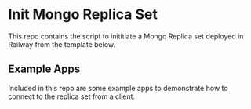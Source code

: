 # Init Mongo Replica Set

This repo contains the script to inititiate a Mongo Replica set deployed in Railway from the template below.

## Example Apps

Included in this repo are some example apps to demonstrate how to connect to the replica set from a client.